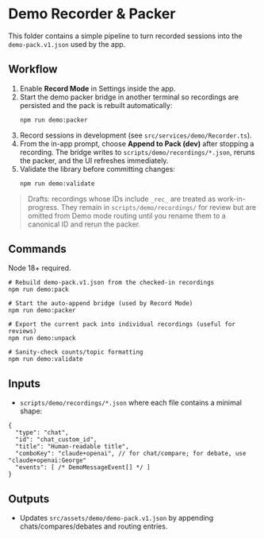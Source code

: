 # Demo Recorder & Packer

This folder contains a simple pipeline to turn recorded sessions into the `demo-pack.v1.json` used by the app.

## Workflow
1. Enable **Record Mode** in Settings inside the app.
2. Start the demo packer bridge in another terminal so recordings are persisted and the pack is rebuilt automatically:
   ```bash
   npm run demo:packer
   ```
3. Record sessions in development (see `src/services/demo/Recorder.ts`).
4. From the in-app prompt, choose **Append to Pack (dev)** after stopping a recording. The bridge writes to `scripts/demo/recordings/*.json`, reruns the packer, and the UI refreshes immediately.
5. Validate the library before committing changes:
   ```bash
   npm run demo:validate
   ```

> Drafts: recordings whose IDs include `_rec_` are treated as work-in-progress. They remain in `scripts/demo/recordings/` for review but are omitted from Demo mode routing until you rename them to a canonical ID and rerun the packer.

## Commands
Node 18+ required.

```
# Rebuild demo-pack.v1.json from the checked-in recordings
npm run demo:pack

# Start the auto-append bridge (used by Record Mode)
npm run demo:packer

# Export the current pack into individual recordings (useful for reviews)
npm run demo:unpack

# Sanity-check counts/topic formatting
npm run demo:validate
```

## Inputs
- `scripts/demo/recordings/*.json` where each file contains a minimal shape:
```
{
  "type": "chat",
  "id": "chat_custom_id",
  "title": "Human-readable title",
  "comboKey": "claude+openai", // for chat/compare; for debate, use "claude+openai:George"
  "events": [ /* DemoMessageEvent[] */ ]
}
```

## Outputs
- Updates `src/assets/demo/demo-pack.v1.json` by appending chats/compares/debates and routing entries.
